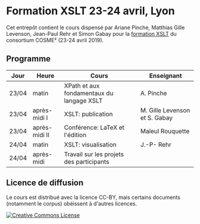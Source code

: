 # Formation XSLT 23-24 avril, Lyon

Cet entrepôt contient le cours dispensé par Ariane Pinche, Matthias Gille Levenson, Jean-Paul Rehr et Simon Gabay pour la [formation XSLT](https://cosme.hypotheses.org/1117) du consortium COSME² (23-24 avril 2019).

## Programme


| Jour | Heure | Cours | Enseignant |
|---|---|---|---|
| 23/04 | matin | XPath et aux fondamentaux du langage XSLT | A. Pinche |
| 23/04 | après-midi I | XSLT: publication | M. Gille Levenson et S. Gabay |
| 23/04 | après-midi II | Conférence: LaTeX et l'édition | Maïeul Rouquette |
| 24/04 | matin | XSLT: visualisation | J.-P- Rehr |
| 24/04 | après-midi | Travail sur les projets des participants |  |


## Licence de diffusion

Le cours est distribué avec la licence CC-BY, mais certains documents (notamment le corpus) obéissent à d'autres licences.


<a rel="license" href="https://creativecommons.org/licenses/by/2.0"><img alt="Creative Commons License" style="border-width:0" src="https://i.creativecommons.org/l/by/2.0/88x31.png" /></a><br />
